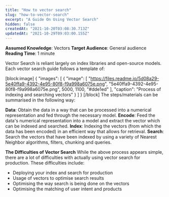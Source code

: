```yaml
---
title: "How to vector search"
slug: "how-to-vector-search"
excerpt: "A Guide On Using Vector Search"
hidden: false
createdAt: "2021-10-20T03:08:30.713Z"
updatedAt: "2021-10-29T09:03:00.155Z"
---
```

**Assumed Knowledge**: Vectors
**Target Audience**: General audience
**Reading Time**: 1 minute

Vector Search is reliant largely on index libraries and open-source models. Each vector search guide follows a template of:


[block:image]
{
  "images": [
    {
      "image": [
        "https://files.readme.io/5d08a29-5e40ffa9-4392-4e95-80f8-f9a998a6075e.png",
        "5e40ffa9-4392-4e95-80f8-f9a998a6075e.png",
        5000,
        1100,
        "#dde1ed"
      ],
      "caption": "Process of indexing and searching vectors"
    }
  ]
}
[/block]
The steps/materials can be summarised in the following way:

**Data**: Obtain the data in a way that can be processed into a numerical representation and fed through the necessary model.
**Encode**: Feed the data's numerical representation into a model and extract the vector which can be indexed and searched.
**Index**: Indexing the vectors (from which the data has been encoded) in an efficient way that allows for retrieval.
**Search**: Search the vectors that have been indexed by using a variety of Nearest Neighbor algorithms, filters, chunking and queries.

**The Difficulties of Vector Search**
While the above process appears simple, there are a lot of difficulties with actually using vector search for production. These difficulties include:

- Deploying your index and search for production
- Usage of vectors to optimise search results
- Optimising the way search is being done on the vectors
- Optimising the matching of user intent and products
